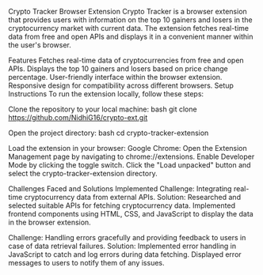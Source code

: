 Crypto Tracker Browser Extension
Crypto Tracker is a browser extension that provides users with information on the top 10 gainers and losers in the cryptocurrency market with current data. The extension fetches real-time data from free and open APIs and displays it in a convenient manner within the user's browser.

Features
Fetches real-time data of cryptocurrencies from free and open APIs.
Displays the top 10 gainers and losers based on price change percentage.
User-friendly interface within the browser extension.
Responsive design for compatibility across different browsers.
Setup Instructions
To run the extension locally, follow these steps:

Clone the repository to your local machine:
bash
git clone https://github.com/NidhiG16/crypto-ext.git

Open the project directory:
bash
cd crypto-tracker-extension

Load the extension in your browser:
Google Chrome:
Open the Extension Management page by navigating to chrome://extensions.
Enable Developer Mode by clicking the toggle switch.
Click the "Load unpacked" button and select the crypto-tracker-extension directory.

Challenges Faced and Solutions Implemented
Challenge: Integrating real-time cryptocurrency data from external APIs.
Solution: Researched and selected suitable APIs for fetching cryptocurrency data. Implemented frontend components using HTML, CSS, and JavaScript to display the data in the browser extension.

Challenge: Handling errors gracefully and providing feedback to users in case of data retrieval failures.
Solution: Implemented error handling in JavaScript to catch and log errors during data fetching. Displayed error messages to users to notify them of any issues.
